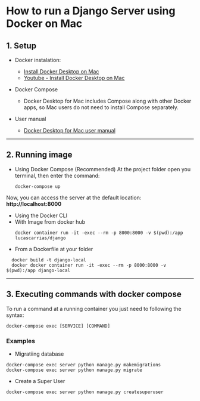 # How to run a Django Server using Docker on Mac

## 1. Setup
* Docker instalation:
  * [Install Docker Desktop on Mac](https://docs.docker.com/docker-for-mac/install/)
  * [Youtube - Install Docker Desktop on Mac](https://www.youtube.com/watch?v=mbSsh40_8WM)
  
* Docker Compose
    * Docker Desktop for Mac includes Compose along with other Docker apps, so Mac users do not need to install Compose separately.

* User manual
  * [Docker Desktop for Mac user manual](https://docs.docker.com/docker-for-mac/)
  
---------------------

## 2. Running image
* Using Docker Compose (Recommended)
At the project folder open you terminal, then enter the command:
  ```
  docker-compose up
  ```
 Now, you can access the server at the default location: **http://localhost:8000**
 
 * Using the Docker CLI
  * With Image from docker hub
    ```
    docker container run -it -exec --rm -p 8000:8000 -v $(pwd):/app lucascarrias/django
    ```
  * From a Dockerfile at your folder
  ```
    docker build -t django-local
    docker docker container run -it -exec --rm -p 8000:8000 -v $(pwd):/app django-local
  ```
    
---------------------
 ## 3. Executing commands with docker compose
 To run a command at a running container you just need to following the syntax:
   ```
  docker-compose exec [SERVICE] [COMMAND]
  ```
  ### Examples
 * Migratiing database
  ```
  docker-compose exec server python manage.py makemigrations
  docker-compose exec server python manage.py migrate
  ```
 * Create a Super User
  ```
  docker-compose exec server python manage.py createsuperuser
  ```
 
